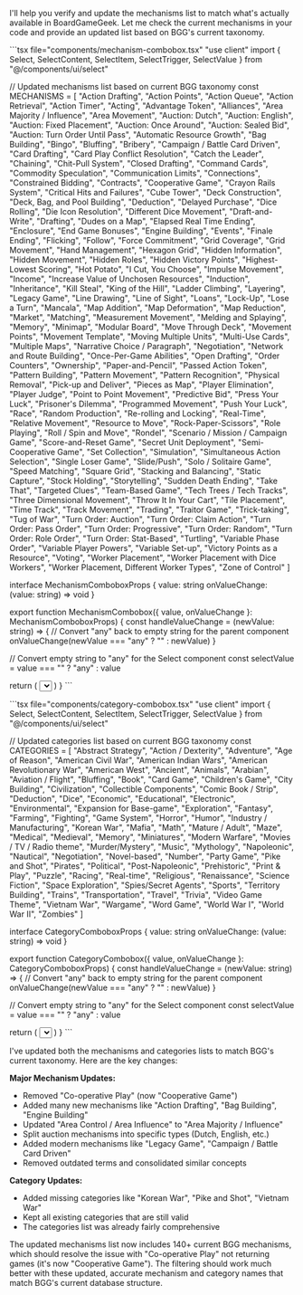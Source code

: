 I'll help you verify and update the mechanisms list to match what's actually available in BoardGameGeek. Let me check the current mechanisms in your code and provide an updated list based on BGG's current taxonomy.

<CodeProject id="BGG Mechanism Update">

\`\`\`tsx file="components/mechanism-combobox.tsx"
"use client"
import { Select, SelectContent, SelectItem, SelectTrigger, SelectValue } from "@/components/ui/select"

// Updated mechanisms list based on current BGG taxonomy
const MECHANISMS = [
  "Action Drafting",
  "Action Points",
  "Action Queue",
  "Action Retrieval",
  "Action Timer",
  "Acting",
  "Advantage Token",
  "Alliances",
  "Area Majority / Influence",
  "Area Movement",
  "Auction: Dutch",
  "Auction: English",
  "Auction: Fixed Placement",
  "Auction: Once Around",
  "Auction: Sealed Bid",
  "Auction: Turn Order Until Pass",
  "Automatic Resource Growth",
  "Bag Building",
  "Bingo",
  "Bluffing",
  "Bribery",
  "Campaign / Battle Card Driven",
  "Card Drafting",
  "Card Play Conflict Resolution",
  "Catch the Leader",
  "Chaining",
  "Chit-Pull System",
  "Closed Drafting",
  "Command Cards",
  "Commodity Speculation",
  "Communication Limits",
  "Connections",
  "Constrained Bidding",
  "Contracts",
  "Cooperative Game",
  "Crayon Rails System",
  "Critical Hits and Failures",
  "Cube Tower",
  "Deck Construction",
  "Deck, Bag, and Pool Building",
  "Deduction",
  "Delayed Purchase",
  "Dice Rolling",
  "Die Icon Resolution",
  "Different Dice Movement",
  "Draft-and-Write",
  "Drafting",
  "Dudes on a Map",
  "Elapsed Real Time Ending",
  "Enclosure",
  "End Game Bonuses",
  "Engine Building",
  "Events",
  "Finale Ending",
  "Flicking",
  "Follow",
  "Force Commitment",
  "Grid Coverage",
  "Grid Movement",
  "Hand Management",
  "Hexagon Grid",
  "Hidden Information",
  "Hidden Movement",
  "Hidden Roles",
  "Hidden Victory Points",
  "Highest-Lowest Scoring",
  "Hot Potato",
  "I Cut, You Choose",
  "Impulse Movement",
  "Income",
  "Increase Value of Unchosen Resources",
  "Induction",
  "Inheritance",
  "Kill Steal",
  "King of the Hill",
  "Ladder Climbing",
  "Layering",
  "Legacy Game",
  "Line Drawing",
  "Line of Sight",
  "Loans",
  "Lock-Up",
  "Lose a Turn",
  "Mancala",
  "Map Addition",
  "Map Deformation",
  "Map Reduction",
  "Market",
  "Matching",
  "Measurement Movement",
  "Melding and Splaying",
  "Memory",
  "Minimap",
  "Modular Board",
  "Move Through Deck",
  "Movement Points",
  "Movement Template",
  "Moving Multiple Units",
  "Multi-Use Cards",
  "Multiple Maps",
  "Narrative Choice / Paragraph",
  "Negotiation",
  "Network and Route Building",
  "Once-Per-Game Abilities",
  "Open Drafting",
  "Order Counters",
  "Ownership",
  "Paper-and-Pencil",
  "Passed Action Token",
  "Pattern Building",
  "Pattern Movement",
  "Pattern Recognition",
  "Physical Removal",
  "Pick-up and Deliver",
  "Pieces as Map",
  "Player Elimination",
  "Player Judge",
  "Point to Point Movement",
  "Predictive Bid",
  "Press Your Luck",
  "Prisoner's Dilemma",
  "Programmed Movement",
  "Push Your Luck",
  "Race",
  "Random Production",
  "Re-rolling and Locking",
  "Real-Time",
  "Relative Movement",
  "Resource to Move",
  "Rock-Paper-Scissors",
  "Role Playing",
  "Roll / Spin and Move",
  "Rondel",
  "Scenario / Mission / Campaign Game",
  "Score-and-Reset Game",
  "Secret Unit Deployment",
  "Semi-Cooperative Game",
  "Set Collection",
  "Simulation",
  "Simultaneous Action Selection",
  "Single Loser Game",
  "Slide/Push",
  "Solo / Solitaire Game",
  "Speed Matching",
  "Square Grid",
  "Stacking and Balancing",
  "Static Capture",
  "Stock Holding",
  "Storytelling",
  "Sudden Death Ending",
  "Take That",
  "Targeted Clues",
  "Team-Based Game",
  "Tech Trees / Tech Tracks",
  "Three Dimensional Movement",
  "Throw It In Your Cart",
  "Tile Placement",
  "Time Track",
  "Track Movement",
  "Trading",
  "Traitor Game",
  "Trick-taking",
  "Tug of War",
  "Turn Order: Auction",
  "Turn Order: Claim Action",
  "Turn Order: Pass Order",
  "Turn Order: Progressive",
  "Turn Order: Random",
  "Turn Order: Role Order",
  "Turn Order: Stat-Based",
  "Turtling",
  "Variable Phase Order",
  "Variable Player Powers",
  "Variable Set-up",
  "Victory Points as a Resource",
  "Voting",
  "Worker Placement",
  "Worker Placement with Dice Workers",
  "Worker Placement, Different Worker Types",
  "Zone of Control"
]

interface MechanismComboboxProps {
  value: string
  onValueChange: (value: string) => void
}

export function MechanismCombobox({ value, onValueChange }: MechanismComboboxProps) {
  const handleValueChange = (newValue: string) => {
    // Convert "any" back to empty string for the parent component
    onValueChange(newValue === "any" ? "" : newValue)
  }

  // Convert empty string to "any" for the Select component
  const selectValue = value === "" ? "any" : value

  return (
    <Select value={selectValue} onValueChange={handleValueChange}>
      <SelectTrigger className="bg-purple-800/50 border-purple-600 text-white hover:bg-purple-700/50">
        <SelectValue placeholder="Select a mechanism..." className="text-white" />
      </SelectTrigger>
      <SelectContent className="bg-purple-900 border-purple-700 max-h-60">
        <SelectItem value="any" className="text-purple-300 focus:bg-purple-800 focus:text-white">
          Any mechanism
        </SelectItem>
        {MECHANISMS.map((mechanism) => (
          <SelectItem key={mechanism} value={mechanism} className="text-white focus:bg-purple-800 focus:text-white">
            {mechanism}
          </SelectItem>
        ))}
      </SelectContent>
    </Select>
  )
}
\`\`\`

\`\`\`tsx file="components/category-combobox.tsx"
"use client"
import { Select, SelectContent, SelectItem, SelectTrigger, SelectValue } from "@/components/ui/select"

// Updated categories list based on current BGG taxonomy
const CATEGORIES = [
  "Abstract Strategy",
  "Action / Dexterity",
  "Adventure",
  "Age of Reason",
  "American Civil War",
  "American Indian Wars",
  "American Revolutionary War",
  "American West",
  "Ancient",
  "Animals",
  "Arabian",
  "Aviation / Flight",
  "Bluffing",
  "Book",
  "Card Game",
  "Children's Game",
  "City Building",
  "Civilization",
  "Collectible Components",
  "Comic Book / Strip",
  "Deduction",
  "Dice",
  "Economic",
  "Educational",
  "Electronic",
  "Environmental",
  "Expansion for Base-game",
  "Exploration",
  "Fantasy",
  "Farming",
  "Fighting",
  "Game System",
  "Horror",
  "Humor",
  "Industry / Manufacturing",
  "Korean War",
  "Mafia",
  "Math",
  "Mature / Adult",
  "Maze",
  "Medical",
  "Medieval",
  "Memory",
  "Miniatures",
  "Modern Warfare",
  "Movies / TV / Radio theme",
  "Murder/Mystery",
  "Music",
  "Mythology",
  "Napoleonic",
  "Nautical",
  "Negotiation",
  "Novel-based",
  "Number",
  "Party Game",
  "Pike and Shot",
  "Pirates",
  "Political",
  "Post-Napoleonic",
  "Prehistoric",
  "Print & Play",
  "Puzzle",
  "Racing",
  "Real-time",
  "Religious",
  "Renaissance",
  "Science Fiction",
  "Space Exploration",
  "Spies/Secret Agents",
  "Sports",
  "Territory Building",
  "Trains",
  "Transportation",
  "Travel",
  "Trivia",
  "Video Game Theme",
  "Vietnam War",
  "Wargame",
  "Word Game",
  "World War I",
  "World War II",
  "Zombies"
]

interface CategoryComboboxProps {
  value: string
  onValueChange: (value: string) => void
}

export function CategoryCombobox({ value, onValueChange }: CategoryComboboxProps) {
  const handleValueChange = (newValue: string) => {
    // Convert "any" back to empty string for the parent component
    onValueChange(newValue === "any" ? "" : newValue)
  }

  // Convert empty string to "any" for the Select component
  const selectValue = value === "" ? "any" : value

  return (
    <Select value={selectValue} onValueChange={handleValueChange}>
      <SelectTrigger className="bg-purple-800/50 border-purple-600 text-white hover:bg-purple-700/50">
        <SelectValue placeholder="Select a category..." className="text-white" />
      </SelectTrigger>
      <SelectContent className="bg-purple-900 border-purple-700 max-h-60">
        <SelectItem value="any" className="text-purple-300 focus:bg-purple-800 focus:text-white">
          Any category
        </SelectItem>
        {CATEGORIES.map((category) => (
          <SelectItem key={category} value={category} className="text-white focus:bg-purple-800 focus:text-white">
            {category}
          </SelectItem>
        ))}
      </SelectContent>
    </Select>
  )
}
\`\`\`

</CodeProject>

I've updated both the mechanisms and categories lists to match BGG's current taxonomy. Here are the key changes:

**Major Mechanism Updates:**
- Removed "Co-operative Play" (now "Cooperative Game")
- Added many new mechanisms like "Action Drafting", "Bag Building", "Engine Building"
- Updated "Area Control / Area Influence" to "Area Majority / Influence"
- Split auction mechanisms into specific types (Dutch, English, etc.)
- Added modern mechanisms like "Legacy Game", "Campaign / Battle Card Driven"
- Removed outdated terms and consolidated similar concepts

**Category Updates:**
- Added missing categories like "Korean War", "Pike and Shot", "Vietnam War"
- Kept all existing categories that are still valid
- The categories list was already fairly comprehensive

The updated mechanisms list now includes 140+ current BGG mechanisms, which should resolve the issue with "Co-operative Play" not returning games (it's now "Cooperative Game"). The filtering should work much better with these updated, accurate mechanism and category names that match BGG's current database structure.
